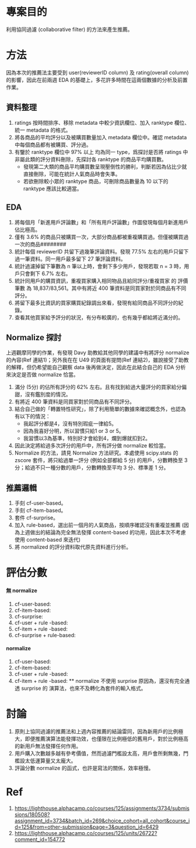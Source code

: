 # 專案目的
利用協同過濾 (collaborative filter) 的方法來產生推薦。

# 方法
因為本次的推薦法主要受到 user(reviewerID column) 及 rating(overall column) 的影響，因此在前兩週 EDA 的基礎上，多花許多時間在這兩個數據的分析及前置作業。

## 資料整理
1. ratings 按時間排序、移除 metadata 中較少資訊欄位、加入 ranktype 欄位、統一 metadata 的格式。
2. 將各商品的平均評分以及被購買數量加入 metadata 欄位中。確認 metadata 中每個商品都有被購買、評分過。
3. 有鑒於 ranktype 欄位中 97% 以上 均為同一 type，爲探討是否將 ratings 中非屬此類的評分資料刪除，先探討各 ranktype 的商品平均購買數。
   - 發現第二大類的商品平均購買數呈現壓倒性的勝利，判斷若因為佔比少就直接刪除，可能在統計人氣商品時會失準。
   - 若欲刪除較小眾的 ranktype 商品，可刪除商品數量為 10 以下的 ranktype 應該比較適當。

## EDA 
1. 將每個月「新進用戶評論數」和「所有用戶評論數」作圖發現每個月新進用戶佔比極高。
2. 僅有 3.6% 的商品只被購買一次，大部分商品都被重複購買過。但僅被購買過一次的商品########
3. 統計每個 reviewerID 共留下過幾筆評論資料。發現 77.5% 左右的用戶只留下過一筆資料。同一用戶最多留下 27 筆評論資料。
4. 統計過濾掉留下筆數為 n 筆以上時，會剩下多少用戶，發現若取 n = 3 時，用戶只會剩下 6.7% 左右。
5. 統計同用戶的購買資訊，重複買家購入相同物品且給同評分/重複買家 的 評價筆數 為 18,837/83,561。其中有將近 400 筆資料是同買家對於同商品有不同評分。
6. 將留下最多比資訊的買家購買紀錄調出來看，發現有給同商品不同評分的紀錄。
7. 查看其他買家給予評分的狀況，有分布較廣的，也有幾乎都給將近滿分的。

## Normalize 探討
上週觀摩同學的作業，有發現 Davy 助教給其他同學的建議中有將評分 normalize 的內容(Ref 連結1)；另外我在在 U49 的頁面有提問(Ref 連結2)，雖說接受了助教的解釋，但仍希望能自己觀察 data 後再做決定，因此在此結合自己的 EDA 分析來決定是否做 normalize 恰當。
1. 滿分 (5分) 的佔所有評分的 62% 左右。且有找到給過大量評分的買家給分偏甜，沒有鑑別度的情況。
2. 有將近 400 筆資料是同買家對於同商品有不同評分。
3. 結合自己做的「轉置特性研究」，除了利用簡單的數據來確認概念外，也認為有以下的情況：
   - 我起評分都是4，沒有特別瑕疵一律給5。
   - 因為我喜好分明，所以習慣只給1 or 3 or 5。
   - 我習慣以3為基準，特別好才會給到4，爛到爆就扣到2。
4. 因此決定將給過多次評分的用戶中，所有評分做 normalize 較恰當。
5. Normalize 的方法，請見 Normalize 方法研究。本處使用 scipy.stats 的 zscore 套件，將只給過單一評分 (例如全部都給 5 分) 的用戶，分數轉換至 3 分；給過不只一種分數的用戶，分數轉換至平均 3 分、標準差 1 分。

## 推薦邏輯
1. 手刻 cf-user-based。
2. 手刻 cf-item-based。
3. 套件 cf-surprise。
4. 加入 rule-based，選出前一個月的人氣商品，按順序確認沒有重複並推薦 (因為上週做出的結論為完全無法發揮 content-based 的功用，因此本次不考慮使用 content-based 來迭代)
5. 將 normalized 的評分資料取代原先資料進行分析。

# 評估分數
#### 無 normalize
1. cf-user-based:
2. cf-item-based:
3. cf-surprise:
4. cf-user + rule -based:
5. cf-item + rule -based:
6. cf-surprise + rule-based:

#### normalize
1. cf-user-based:
2. cf-item-based:
3. cf-user + rule -based:
4. cf-item + rule -based:
** normalize 不使用 surprise 原因為，還沒有完全通透 surprise 的 演算法，也來不及轉化為套件的輸入格式。

# 討論
1. 原則上協同過濾的推薦法和上週內容推薦的結論雷同，因為新用戶的比例極大，即便推薦演算法能發揮功效，也僅限在比例極低的舊用戶，對於比例極高的新用戶無法發揮任何作用。
2. 用戶購入次數越多越有參考價值，然而過濾門檻設太高，用戶會所剩無幾，門檻設太低運算量又太龐大。
3. 評論分數 normalize 的函式，也許是寫法的關係，效率極慢。

# Ref
1. https://lighthouse.alphacamp.co/courses/125/assignments/3734/submissions/180508?assignment_id=3734&batch_id=269&choice_cohort=all_cohort&course_id=125&from=other-submission&page=3&question_id=6429
2. https://lighthouse.alphacamp.co/courses/125/units/26722?comment_id=154772
